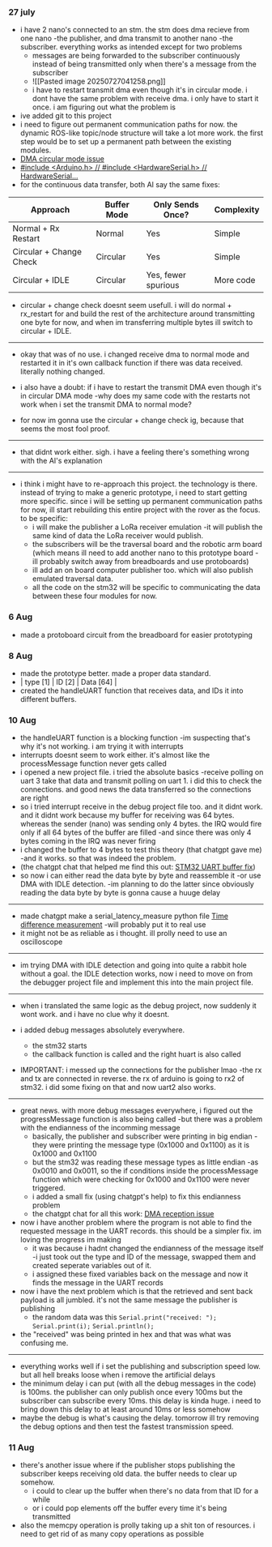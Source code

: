 ### 27 july
- i have 2 nano's connected to an stm. the stm does dma recieve from one nano -the publisher, and dma transmit to another nano -the subscriber. everything works as intended except for two problems
	- messages are being forwarded to the subscriber continuously instead of being transmitted only when there's a message from the subscriber
	- ![[Pasted image 20250727041258.png]]
	- i have to restart transmit dma even though it's in circular mode. i dont have the same problem with receive dma. i only have to start it once. i am figuring out what the problem is
- ive added git to this project
- i need to figure out permanent communication paths for now. the dynamic ROS-like topic/node structure will take a lot more work. the first step would be to set up a permanent path between the existing modules.
- [DMA circular mode issue](https://chatgpt.com/c/68854b27-3ba8-8007-a93c-30b35e8cbc77)
- [#include <Arduino.h> // #include <HardwareSerial.h> // HardwareSerial...](https://www.perplexity.ai/search/include-arduino-h-include-hard-iZ3fW8_pS2C9Zq5DHbMjaA)
- for the continuous data transfer, both AI say the same fixes:

|Approach|Buffer Mode|Only Sends Once?|Complexity|
|---|---|---|---|
|Normal + Rx Restart|Normal|Yes|Simple|
|Circular + Change Check|Circular|Yes|Simple|
|Circular + IDLE|Circular|Yes, fewer spurious|More code|
- circular + change check doesnt seem usefull. i will do normal + rx_restart for and build the rest of the architecture around transmitting one byte for now, and when im transferring multiple bytes ill switch to circular + IDLE.
---
- okay that was of no use. i changed receive dma to normal mode and restarted it in it's own callback function if there was data received. literally nothing changed. 
- i also have a doubt: if i have to restart the transmit DMA even though it's in circular DMA mode -why does my same code with the restarts not work when i set the transmit DMA to normal mode?

- for now im gonna use the circular + change check ig, because that seems the most fool proof.
---
- that didnt work either. sigh. i have a feeling there's something wrong with the AI's explanation
---
- i think i might have to re-approach this project. the technology is there. instead of trying to make a generic prototype, i need to start getting more specific. since i will be setting up permanent communication paths for now, ill start rebuilding this entire project with the rover as the focus. to be specific:
	- i will make the publisher a LoRa receiver emulation -it will publish the same kind of data the LoRa receiver would publish.
	- the subscribers will be the traversal board and the robotic arm board (which means ill need to add another nano to this prototype board -ill probably switch away from breadboards and use protoboards)
	- ill add an on board computer publisher too. which will also publish emulated traversal data.
	- all the code on the stm32 will be specific to communicating the data between these four modules for now.

### 6 Aug
- made a protoboard circuit from the breadboard for easier prototyping

### 8 Aug
- made the prototype better. made a proper data standard.
- | type [1] | ID [2] | Data [64] |
- created the handleUART function that receives data, and IDs it into different buffers.
### 10 Aug
- the handleUART function is a blocking function -im suspecting that's why it's not working. i am trying it with interrupts
- interrupts doesnt seem to work either. it's almost like the processMessage function never gets called
- i opened a new project file. i tried the absolute basics -receive polling on uart 3 take that data and transmit polling on uart 1. i did this to check the connections. and good news the data transferred so the connections are right
- so i tried interrupt receive in the debug project file too. and it didnt work. and it didnt work because my buffer for receiving was 64 bytes. whereas the sender (nano) was sending only 4 bytes. the IRQ would fire only if all 64 bytes of the buffer are filled -and since there was only 4 bytes coming in the IRQ was never firing
- i changed the buffer to 4 bytes to test this theory (that chatgpt gave me) -and it works. so that was indeed the problem. 
- (the chatgpt chat that helped me find this out: [STM32 UART buffer fix](https://chatgpt.com/c/6897bcb8-a188-8328-9fa1-ae345273b807))
- so now i can either read the data byte by byte and reassemble it -or use DMA with IDLE detection. -im planning to do the latter since obviously reading the data byte by byte is gonna cause a huuge delay
----
- made chatgpt make a serial_latency_measure python file [Time difference measurement](https://chatgpt.com/c/6897c906-991c-8322-bdde-8d0c12395cf4) -will probably put it to real use
- it might not be as reliable as i thought. ill prolly need to use an oscilloscope
---
- im trying DMA with IDLE detection and going into quite a rabbit hole without a goal. the IDLE detection works, now i need to move on from the debugger project file and implement this into the main project file.
---
- when i translated the same logic as the debug project, now suddenly it wont work. and i have no clue why it doesnt.
- i added debug messages absolutely everywhere.
	- the stm32 starts
	- the callback function is called and the right huart is also called

- IMPORTANT: i messed up the connections for the publisher lmao -the rx and tx are connected in reverse. the rx of arduino is going to rx2 of stm32. i did some fixing on that and now uart2 also works.
---
- great news. with more debug messages everywhere, i figured out the progressMessage function is also being called -but there was a problem with the endianness of the incomming message
	- basically, the publisher and subscriber were printing in big endian -they were printing the message type (0x1000 and 0x1100) as it is 0x1000 and 0x1100
	- but the stm32 was reading these message types as little endian -as 0x0010 and 0x0011, so the if conditions inside the processMessage function which were checking for 0x1000 and 0x1100 were never triggered.
	- i added a small fix (using chatgpt's help) to fix this endianness problem
	- the chatgpt chat for all this work: [DMA reception issue](https://chatgpt.com/c/6898bfa5-145c-8327-8132-486add23bba6)
- now i have another problem where the program is not able to find the requested message in the UART records. this should be a simpler fix. im loving the progress im making
	- it was because i hadnt changed the endianness of the message itself -i just took out the type and ID of the message, swapped them and created seperate variables out of it.
	- i assigned these fixed variables back on the message and now it finds the message in the UART records
- now i have the next problem which is that the retrieved and sent back payload is all jumbled. it's not the same message the publisher is publishing
	- the random data was this
`Serial.print("received: ");`
`Serial.print(i);` 
`Serial.println();`
- the "received" was being printed in hex and that was what was confusing me.
---
- everything works well if i set the publishing and subscription speed low. but all hell breaks loose when i remove the artificial delays
- the minimum delay i can put (with all the debug messages in the code) is 100ms. the publisher can only publish once every 100ms but the subscriber can subscribe every 10ms. this delay is kinda huge. i need to bring down this delay to at least around 10ms or less somehow
- maybe the debug is what's causing the delay. tomorrow ill try removing the debug options and then test the fastest transmission speed.
### 11 Aug
- there's another issue where if the publisher stops publishing the subscriber keeps receiving old data. the buffer needs to clear up somehow.
	- i could to clear up the buffer when there's no data from that ID for a while
	- or i could pop elements off the buffer every time it's being transmitted
- also the memcpy operation is prolly taking up a shit ton of resources. i need to get rid of as many copy operations as possible